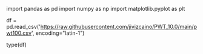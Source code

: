 import pandas as pd
import numpy as np
import matplotlib.pyplot as plt

df = pd.read_csv('https://raw.githubusercontent.com/jivizcaino/PWT_10.0/main/pwt100.csv', encoding="latin-1")

type(df)